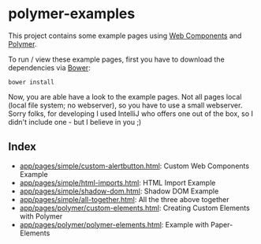 # polymer-examples
This project contains some example pages using [Web Components](http://webcomponents.org/) and 
[Polymer](https://www.polymer-project.org).

To run / view these example pages, first you have to download the dependencies via [Bower](http://bower.io):
```
bower install
```
Now, you are able have a look to the example pages. Not all pages local (local file system; no webserver),
so you have to use a small webserver. Sorry folks, for developing I used IntelliJ who offers one out of the box,
so I didn't include one - but I believe in you ;)

## Index
* [app/pages/simple/custom-alertbutton.html](https://github.com/adi-f/polymer-examples/blob/master/app/pages/simple/custom-alertbutton.html): Custom Web Components Example
* [app/pages/simple/html-imports.html](https://github.com/adi-f/polymer-examples/blob/master/app/pages/simple/html-imports.html): HTML Import Example
* [app/pages/simple/shadow-dom.html](https://github.com/adi-f/polymer-examples/blob/master/app/pages/simple/shadow-dom.html): Shadow DOM Example
* [app/pages/simple/all-together.html](https://github.com/adi-f/polymer-examples/blob/master/app/pages/simple/all-together.html): All the three above together
* [app/pages/polymer/custom-elements.html](https://github.com/adi-f/polymer-examples/blob/master/app/pages/polymer/custom-elements.html): Creating Custom Elements with Polymer
* [app/pages/polymer/polymer-elements.html](https://github.com/adi-f/polymer-examples/blob/master/app/pages/polymer/polymer-elements.html): Example with Paper-Elements
